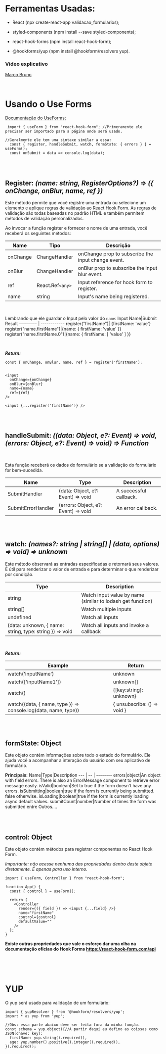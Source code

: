 # Ferramentas Usadas:

- React (npx create-react-app validacao_formularios);

- styled-components (npm install --save styled-components);

- react-hook-forms (npm install react-hook-form);

- @hookforms/yup (npm install @hookform/resolvers yup).

### Video explicativo
[Marco Bruno](https://www.youtube.com/watch?v=oD30xo6DGVg&t=0s)

<br>

# Usando o Use Forms

[Documentação do UseForms](https://react-hook-form.com/api/useform);

```JS
 import { useForm } from "react-hook-form"; //Primeramente ele precisar ser importado para a página onde será usado.

//Geralmente ele tem uma sintaxe similar a essa:
  const { register, handleSubmit, watch, formState: { errors } } = useForm();
  const onSubmit = data => console.log(data);
```
<br><br>

## **Register:** *(name: string, RegisterOptions?) => ({ onChange, onBlur, name, ref })*
Este método permite que você registre uma entrada ou selecione um elemento e aplique regras de validação ao React Hook Form. As regras de validação são todas baseadas no padrão HTML e também permitem métodos de validação personalizados.

Ao invocar a função register e fornecer o nome de uma entrada, você receberá os seguintes métodos:

Name | Tipo | Descrição
---- | ---- |----------
onChange | ChangeHandler | onChange prop to subscribe the input change event.
onBlur | ChangeHandler | onBlur prop to subscribe the input blur event.
ref | React.Ref``<any>`` | Input reference for hook form to register.
name | string | Input's name being registered.

<br>

Lembrando que ele guardar o Input pelo valor do ``name``:
Input Name|Submit Result
--------- | ------------
register("firstName")| {firstName: 'value'}
register("name.firstName")|{name: { firstName: 'value' }}
register("name.firstName.0")|{name: { firstName: [ 'value' ] }}

<br>

***Return:***
```JS
const { onChange, onBlur, name, ref } = register('firstName'); 

        
<input 
  onChange={onChange} 
  onBlur={onBlur} 
  name={name}
  ref={ref}
/>

<input {...register('firstName')} />
````

<br><br>

## **handleSubmit:** *((data: Object, e?: Event) => void, (errors: Object, e?: Event) => void) => Function*

<br>

Esta função receberá os dados do formulário se a validação do formulário for bem-sucedida.


Name|Type|Description
--- | -- | ---------
SubmitHandler|(data: Object, e?: Event) => void|A successful callback.
SubmitErrorHandler|(errors: Object, e?: Event) => void|An error callback.

<br><br>

## **watch:** *(names?: string | string[] | (data, options) => void) => unknown*

Este método observará as entradas especificadas e retornará seus valores. É útil para renderizar o valor de entrada e para determinar o que renderizar por condição.

Type|Description
--- | ----
string|Watch input value by name (similar to lodash get function)
string[]|Watch multiple inputs
undefined|Watch all inputs
(data: unknown, { name: string, type: string }) => void|Watch all inputs and invoke a callback

<br>

***Return:***

Example|Return
------ | -----
watch('inputName')|unknown
watch(['inputName1'])|unknown[]
watch()|{[key:string]: unknown}
watch((data, { name, type }) => console.log(data, name, type))|{ unsubscribe: () => void }

<br><br>

## formState: Object

Este objeto contém informações sobre todo o estado do formulário. Ele ajuda você a acompanhar a interação do usuário com seu aplicativo de formulário.

**Principais:**
Name|Type|Description
--- | -- | --------
errors|object|An object with field errors. There is also an ErrorMessage component to retrieve error message easily.
isValid|boolean|Set to true if the form doesn't have any errors.
isSubmitting|boolean|true if the form is currently being submitted. false otherwise.
isLoading|boolean|true if the form is currently loading async default values.
submitCount|number|Number of times the form was submitted
entre Outros....

<br><br>

## control: Object

Este objeto contém métodos para registrar componentes no React Hook Form.

*Importante: não acesse nenhuma das propriedades dentro deste objeto diretamente. É apenas para uso interno.*

```JS
import { useForm, Controller } from "react-hook-form";

function App() {
  const { control } = useForm();
  
  return (
    <Controller
      render={({ field }) => <input {...field} />}
      name="firstName"
      control={control}
      defaultValue=""
    />
  );
}
```
****Existe outras propriedades que vale o esforço dar uma olha na documentação oficiao do Hook Forms https://react-hook-form.com/api****

<br><br><br>

# YUP

O yup será usado para validação de um formulário:
```JS
import { yupResolver } from '@hookform/resolvers/yup';
import * as yup from "yup";

//Obs: essa parte abaixo deve ser feita fora da minha função.
const schema = yup.object({//A partir daqui eu defino as coissas como JSON(chave: key):
  firstName: yup.string().required(),
  age: yup.number().positive().integer().required(),
}).required();

```

